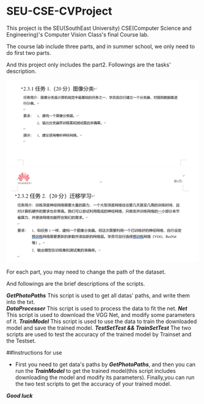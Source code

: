 # SEU-CSE-CVProject
This project is the SEU(SouthEast University) CSE(Computer Science and Engineering)'s  Computer Vision Class's final Course lab.


The course lab include three parts, and in summer school, we only need to do first two parts.

And this project only includes the part2.
Followings are the tasks' description.

![Alt text](image.png)
![Alt text](image-1.png)



For each part, you may need to change the path of the dataset.


And followings are the brief descriptions of the scripts.

***GetPhotoPaths***
This script is used to get all datas' paths, and write them into the txt.  
***DataProcesser***
This script is used to process the data to fit the net.
***Net***
This script is used to download the VGG Net, and modify some parameters of it.
***TrainModel***
This script is used to use the data to train the downloaded model and save the trained model.
***TestSetTest && TrainSetTest***
The two scripts are used to test the accuracy of the trained model by Trainset and the Testset. 



##Instructions for use
* First you need to get data's paths by ***GetPhotoPaths***, and then you can run the ***TrainModel*** to get the trained model(this script includes downloading the model and modify its parameters). Finally,you can run the two test scripts to get the accuracy of your trained model.


***Good luck***